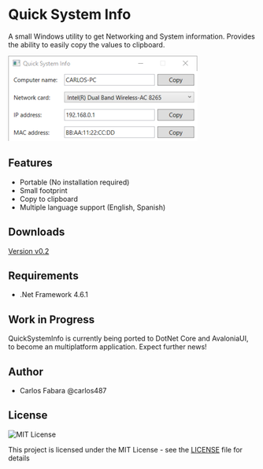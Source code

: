 ﻿# Quick System Info

A small Windows utility to get Networking and System information. Provides the ability to easily copy the values to clipboard.  

![Quick System Info Screenshot](screenshots/main-screenshot.png)

## Features

* Portable (No installation required)
* Small footprint
* Copy to clipboard
* Multiple language support (English, Spanish)

## Downloads

[Version v0.2](https://github.com/Carlos487/QuickSystemInfo/releases/tag/v0.2)

## Requirements

* .Net Framework 4.6.1

## Work in Progress

QuickSystemInfo is currently being ported to DotNet Core and AvaloniaUI, to become an multiplatform application. Expect further news!

## Author

* Carlos Fabara @carlos487

## License

![MIT License](https://img.shields.io/badge/license-MIT-success)

This project is licensed under the MIT License - see the [LICENSE](LICENSE) file for details